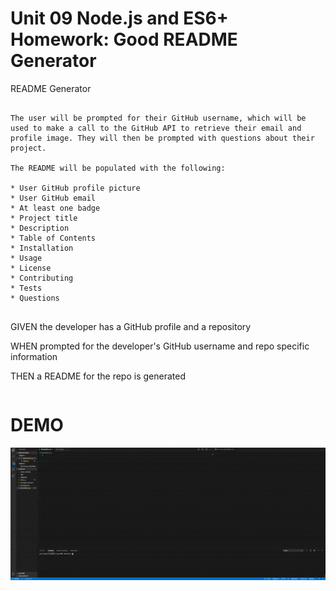 # Unit 09 Node.js and ES6+ Homework: Good README Generator
README Generator
```

The user will be prompted for their GitHub username, which will be used to make a call to the GitHub API to retrieve their email and profile image. They will then be prompted with questions about their project.

The README will be populated with the following:

* User GitHub profile picture 
* User GitHub email
* At least one badge
* Project title
* Description
* Table of Contents
* Installation
* Usage
* License
* Contributing
* Tests
* Questions


```
GIVEN the developer has a GitHub profile and a repository

WHEN prompted for the developer's GitHub username and repo specific information

THEN a README for the repo is generated
```
```
# DEMO
![Demo](Demo.gif)
